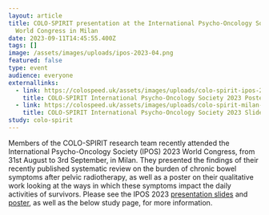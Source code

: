 ```yaml
---
layout: article
title: COLO-SPIRIT presentation at the International Psycho-Oncology Society
  World Congress in Milan
date: 2023-09-11T14:45:55.400Z
tags: []
image: /assets/images/uploads/ipos-2023-04.png
featured: false
type: event
audience: everyone
externallinks:
  - link: https://colospeed.uk/assets/images/uploads/colo-spirit-ipos-2023.pdf
    title: COLO-SPIRIT International Psycho-Oncology Society 2023 Poster
  - link: https://colospeed.uk/assets/images/uploads/colo-spirit-milan-030923.pdf
    title: COLO-SPIRIT International Psycho-Oncology Society 2023 Slides
study: colo-spirit
---
```

Members of the COLO-SPIRIT research team recently attended the International Psycho-Oncology Society (IPOS) 2023 World Congress, from 31st August to 3rd September, in Milan. They presented the findings of their recently published systematic review on the burden of chronic bowel symptoms after pelvic radiotherapy, as well as a poster on their qualitative work looking at the ways in which these symptoms impact the daily activities of survivors. Please see the IPOS 2023 [presentation slides](https://colospeed.uk/assets/images/uploads/colo-spirit-milan-030923.pdf) and [poster](https://colospeed.uk/assets/images/uploads/colo-spirit-ipos-2023.pdf), as well as the below study page, for more information.